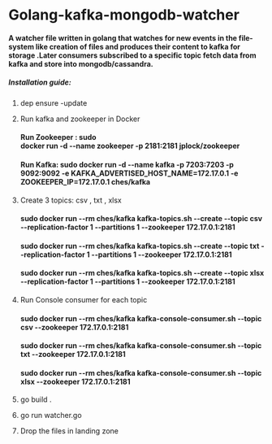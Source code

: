 # Golang-kafka-mongodb-watcher

#### A watcher file written  in golang that watches for new events in the file-system like creation of  files and produces their content to kafka for storage .Later consumers subscribed to a specific topic fetch data from kafka and store into mongodb/cassandra.

##### Installation guide:

1. dep ensure -update <br />

2. Run kafka and zookeeper in Docker <br />
    #### Run Zookeeper :  sudo <br /> docker run -d --name zookeeper -p 2181:2181 jplock/zookeeper <br />
    #### Run Kafka: sudo docker run -d --name kafka -p 7203:7203 -p 9092:9092 -e KAFKA_ADVERTISED_HOST_NAME=172.17.0.1  -e ZOOKEEPER_IP=172.17.0.1 ches/kafka <br />
3. Create 3 topics: csv , txt , xlsx  <br />
    #### sudo docker run --rm ches/kafka kafka-topics.sh --create --topic csv --replication-factor 1 --partitions 1 --zookeeper 172.17.0.1:2181  <br />
    #### sudo docker run --rm ches/kafka kafka-topics.sh --create --topic txt --replication-factor 1 --partitions 1 --zookeeper 172.17.0.1:2181  <br />
    #### sudo docker run --rm ches/kafka kafka-topics.sh --create --topic xlsx --replication-factor 1 --partitions 1 --zookeeper 172.17.0.1:2181 <br />
4. Run Console consumer for each topic <br />
    #### sudo docker run --rm ches/kafka kafka-console-consumer.sh --topic csv --zookeeper 172.17.0.1:2181 <br />
    #### sudo docker run --rm ches/kafka kafka-console-consumer.sh --topic txt --zookeeper 172.17.0.1:2181 <br />
    #### sudo docker run --rm ches/kafka kafka-console-consumer.sh --topic xlsx --zookeeper 172.17.0.1:2181 <br />
5. go build .   <br />
6. go run watcher.go  <br />
7. Drop the files in landing zone  <br />